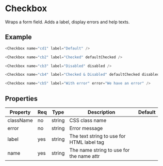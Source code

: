 # Checkbox

Wraps a form field. Adds a label, display errors and help texts.

## Example

```javascript
<Checkbox name="cd1" label="Default" />

<Checkbox name="cb2" label="Checked" defaultChecked />

<Checkbox name="cb3" label="Disabled" disabled />

<Checkbox name="cb4" label="Checked & Disabled" defaultChecked disabled />

<Checkbox name="cb5" label="With error" error="We have an error" />
```

## Properties

| Property  | Req | Type   | Description                               | Default |
| --------- | --- | ------ | ----------------------------------------- | ------- |
| className | no  | string | CSS class name                            |         |
| error     | no  | string | Error message                             |         |
| label     | yes | string | The text string to use for HTML label tag |         |
| name      | yes | string | The name string to use for the name attr  |         |
